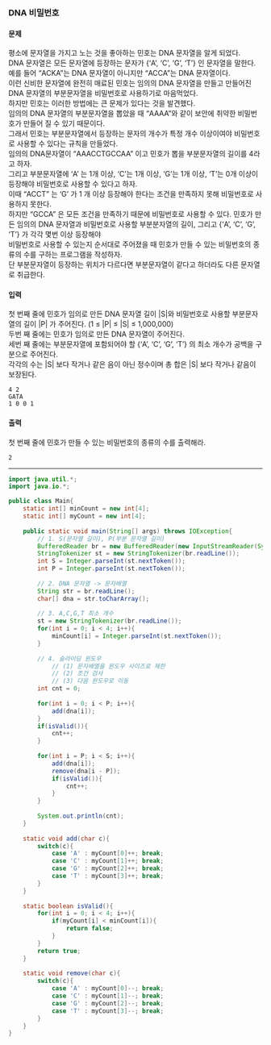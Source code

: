 ### DNA 비밀번호
#### 문제
평소에 문자열을 가지고 노는 것을 좋아하는 민호는 DNA 문자열을 알게 되었다.  
DNA 문자열은 모든 문자열에 등장하는 문자가 {‘A’, ‘C’, ‘G’, ‘T’} 인 문자열을 말한다.  
예를 들어 “ACKA”는 DNA 문자열이 아니지만 “ACCA”는 DNA 문자열이다.  
이런 신비한 문자열에 완전히 매료된 민호는 임의의 DNA 문자열을 만들고 만들어진 DNA 문자열의 부분문자열을 비밀번호로 사용하기로 마음먹었다.  
하지만 민호는 이러한 방법에는 큰 문제가 있다는 것을 발견했다.  
임의의 DNA 문자열의 부분문자열을 뽑았을 때 “AAAA”와 같이 보안에 취약한 비밀번호가 만들어 질 수 있기 때문이다.  
그래서 민호는 부분문자열에서 등장하는 문자의 개수가 특정 개수 이상이여야 비밀번호로 사용할 수 있다는 규칙을 만들었다.   
임의의 DNA문자열이 “AAACCTGCCAA” 이고 민호가 뽑을 부분문자열의 길이를 4라고 하자.  
그리고 부분문자열에 ‘A’ 는 1개 이상, ‘C’는 1개 이상, ‘G’는 1개 이상, ‘T’는 0개 이상이 등장해야 비밀번호로 사용할 수 있다고 하자.  
이때 “ACCT” 는 ‘G’ 가 1 개 이상 등장해야 한다는 조건을 만족하지 못해 비밀번호로 사용하지 못한다.  
하지만 “GCCA” 은 모든 조건을 만족하기 때문에 비밀번호로 사용할 수 있다. 
민호가 만든 임의의 DNA 문자열과 비밀번호로 사용할 부분분자열의 길이, 그리고 {‘A’, ‘C’, ‘G’, ‘T’} 가 각각 몇번 이상 등장해야  
비밀번호로 사용할 수 있는지 순서대로 주어졌을 때 민호가 만들 수 있는 비밀번호의 종류의 수를 구하는 프로그램을 작성하자.  
단 부분문자열이 등장하는 위치가 다르다면 부분문자열이 같다고 하더라도 다른 문자열로 취급한다.

#### 입력
첫 번째 줄에 민호가 임의로 만든 DNA 문자열 길이 |S|와 비밀번호로 사용할 부분문자열의 길이 |P| 가 주어진다. (1 ≤ |P| ≤ |S| ≤ 1,000,000)  
두번 째 줄에는 민호가 임의로 만든 DNA 문자열이 주어진다.  
세번 째 줄에는 부분문자열에 포함되어야 할 {‘A’, ‘C’, ‘G’, ‘T’} 의 최소 개수가 공백을 구분으로 주어진다.  
각각의 수는 |S| 보다 작거나 같은 음이 아닌 정수이며 총 합은 |S| 보다 작거나 같음이 보장된다.
```
4 2
GATA
1 0 0 1
```

#### 출력
첫 번째 줄에 민호가 만들 수 있는 비밀번호의 종류의 수를 출력해라.
```
2
```

---
```java
import java.util.*;
import java.io.*;

public class Main{
    static int[] minCount = new int[4];
    static int[] myCount = new int[4];
    
    public static void main(String[] args) throws IOException{
        // 1. S(문자열 길이), P(부분 문자열 길이)
        BufferedReader br = new BufferedReader(new InputStreamReader(System.in));
        StringTokenizer st = new StringTokenizer(br.readLine());
        int S = Integer.parseInt(st.nextToken());
        int P = Integer.parseInt(st.nextToken());
        
        // 2. DNA 문자열 -> 문자배열
        String str = br.readLine();
        char[] dna = str.toCharArray();
        
        // 3. A,C,G,T 최소 개수
        st = new StringTokenizer(br.readLine());
        for(int i = 0; i < 4; i++){
            minCount[i] = Integer.parseInt(st.nextToken());
        }
        
        // 4. 슬라이딩 윈도우
            // (1) 문자배열을 윈도우 사이즈로 제한
            // (2) 조건 검사
            // (3) 다음 윈도우로 이동
        int cnt = 0;
        
        for(int i = 0; i < P; i++){
            add(dna[i]);
        }
        if(isValid()){
            cnt++;
        }
        
        for(int i = P; i < S; i++){
            add(dna[i]);
            remove(dna[i - P]);
            if(isValid()){
                cnt++;
            }
        }
        
        System.out.println(cnt);
    }
    
    static void add(char c){
        switch(c){
            case 'A' : myCount[0]++; break;
            case 'C' : myCount[1]++; break;
            case 'G' : myCount[2]++; break;
            case 'T' : myCount[3]++; break;
        }
    }
    
    static boolean isValid(){
        for(int i = 0; i < 4; i++){
            if(myCount[i] < minCount[i]){
                return false;
            }
        }
        return true;
    }
    
    static void remove(char c){
        switch(c){
            case 'A' : myCount[0]--; break;
            case 'C' : myCount[1]--; break;
            case 'G' : myCount[2]--; break;
            case 'T' : myCount[3]--; break;
        }
    }   
}
```
